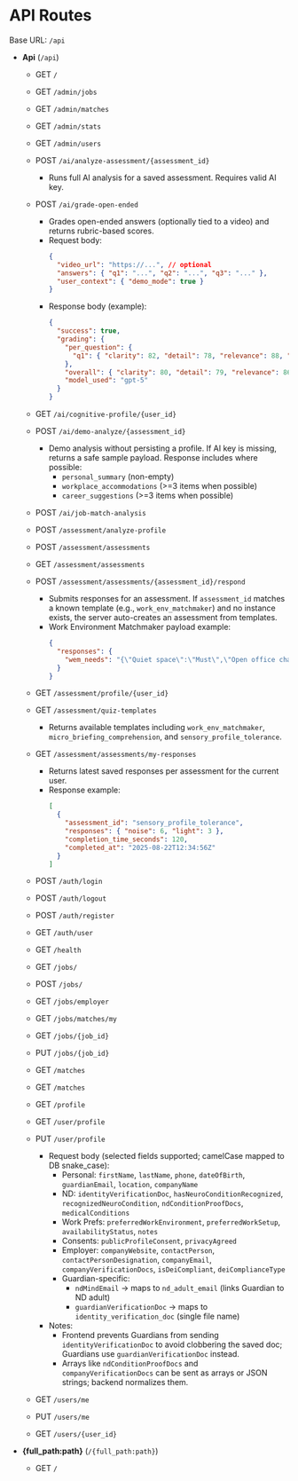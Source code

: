 # API Routes

Base URL: `/api`

- __Api__ (`/api`)

  - GET `/`

  - GET `/admin/jobs`

  - GET `/admin/matches`

  - GET `/admin/stats`

  - GET `/admin/users`

  - POST `/ai/analyze-assessment/{assessment_id}`
    - Runs full AI analysis for a saved assessment. Requires valid AI key.
  - POST `/ai/grade-open-ended`
    - Grades open-ended answers (optionally tied to a video) and returns rubric-based scores.
    - Request body:
      ```json
      {
        "video_url": "https://...", // optional
        "answers": { "q1": "...", "q2": "...", "q3": "..." },
        "user_context": { "demo_mode": true }
      }
      ```
    - Response body (example):
      ```json
      {
        "success": true,
        "grading": {
          "per_question": {
            "q1": { "clarity": 82, "detail": 78, "relevance": 88, "rationale": "..." }
          },
          "overall": { "clarity": 80, "detail": 79, "relevance": 86, "rationale": "..." },
          "model_used": "gpt-5"
        }
      }
      ```

  - GET `/ai/cognitive-profile/{user_id}`

  - POST `/ai/demo-analyze/{assessment_id}`
    - Demo analysis without persisting a profile. If AI key is missing, returns a safe sample payload. Response includes where possible:
      - `personal_summary` (non-empty)
      - `workplace_accommodations` (>=3 items when possible)
      - `career_suggestions` (>=3 items when possible)

  - POST `/ai/job-match-analysis`

  - POST `/assessment/analyze-profile`

  - POST `/assessment/assessments`

  - GET `/assessment/assessments`

  - POST `/assessment/assessments/{assessment_id}/respond`
    - Submits responses for an assessment. If `assessment_id` matches a known template (e.g., `work_env_matchmaker`) and no instance exists, the server auto-creates an assessment from templates.
    - Work Environment Matchmaker payload example:
      ```json
      {
        "responses": {
          "wem_needs": "{\"Quiet space\":\"Must\",\"Open office chatter\":\"Avoid\"}"
        }
      }
      ```

  - GET `/assessment/profile/{user_id}`

  - GET `/assessment/quiz-templates`
    - Returns available templates including `work_env_matchmaker`, `micro_briefing_comprehension`, and `sensory_profile_tolerance`.

  - GET `/assessment/assessments/my-responses`
    - Returns latest saved responses per assessment for the current user.
    - Response example:
      ```json
      [
        {
          "assessment_id": "sensory_profile_tolerance",
          "responses": { "noise": 6, "light": 3 },
          "completion_time_seconds": 120,
          "completed_at": "2025-08-22T12:34:56Z"
        }
      ]
      ```

  - POST `/auth/login`

  - POST `/auth/logout`

  - POST `/auth/register`

  - GET `/auth/user`

  - GET `/health`

  - GET `/jobs/`

  - POST `/jobs/`

  - GET `/jobs/employer`

  - GET `/jobs/matches/my`

  - GET `/jobs/{job_id}`

  - PUT `/jobs/{job_id}`

  - GET `/matches`

  - GET `/matches`

  - GET `/profile`

  - GET `/user/profile`

  - PUT `/user/profile`
    - Request body (selected fields supported; camelCase mapped to DB snake_case):
      - Personal: `firstName`, `lastName`, `phone`, `dateOfBirth`, `guardianEmail`, `location`, `companyName`
      - ND: `identityVerificationDoc`, `hasNeuroConditionRecognized`, `recognizedNeuroCondition`, `ndConditionProofDocs`, `medicalConditions`
      - Work Prefs: `preferredWorkEnvironment`, `preferredWorkSetup`, `availabilityStatus`, `notes`
      - Consents: `publicProfileConsent`, `privacyAgreed`
      - Employer: `companyWebsite`, `contactPerson`, `contactPersonDesignation`, `companyEmail`, `companyVerificationDocs`, `isDeiCompliant`, `deiComplianceType`
      - Guardian-specific:
        - `ndMindEmail` → maps to `nd_adult_email` (links Guardian to ND adult)
        - `guardianVerificationDoc` → maps to `identity_verification_doc` (single file name)
    - Notes:
      - Frontend prevents Guardians from sending `identityVerificationDoc` to avoid clobbering the saved doc; Guardians use `guardianVerificationDoc` instead.
      - Arrays like `ndConditionProofDocs` and `companyVerificationDocs` can be sent as arrays or JSON strings; backend normalizes them.

  - GET `/users/me`

  - PUT `/users/me`

  - GET `/users/{user_id}`


- __{full_path:path}__ (`/{full_path:path}`)

  - GET `/`

